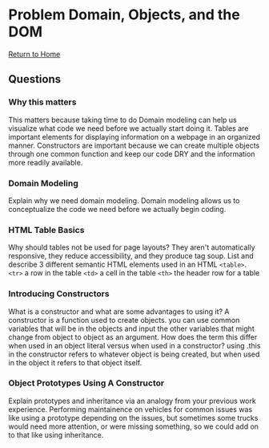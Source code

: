 # Problem Domain, Objects, and the DOM

[Return to Home](https://sethppierce.github.io/reading-notes)

## Questions

### Why this matters

This matters because taking time to do Domain modeling can help us visualize what code we need before we actually start doing it.
Tables are important elements for displaying information on a webpage in an organized manner.
Constructors are important because we can create multiple objects through one common function and keep our code DRY and the information more readily available.

### Domain Modeling

Explain why we need domain modeling. Domain modeling allows us to conceptualize the code we need before we actually begin coding.

### HTML Table Basics

Why should tables not be used for page layouts? They aren't automatically responsive, they reduce accessibility, and they produce tag soup.
List and describe 3 different semantic HTML elements used in an HTML `<table>`.
`<tr>` a row in the table
`<td>` a cell in the table
`<th>` the header row for a table

### Introducing Constructors

What is a constructor and what are some advantages to using it? A constructor is a function used to create objects. you can use common variables that will be in the objects and input the other variables that might change from object to object as an argument.
How does the term this differ when used in an object literal versus when used in a constructor? using .this in the constructor refers to whatever object is being created, but when used in the object it refers to that object itself.

### Object Prototypes Using A Constructor

Explain prototypes and inheritance via an analogy from your previous work experience. Performing maintainence on vehicles for common issues was like using a prototype depending on the issues, but sometimes some trucks would need more attention, or were missing something, so we could add on to that like using inheritance.
